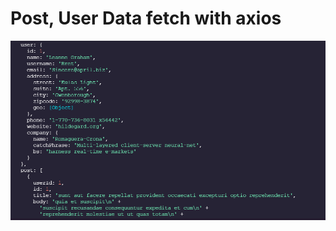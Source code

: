# Post, User Data fetch with axios 

![](https://github.com/mustafa-ylmaz/reactHw1/blob/reactHomeWork1/screenshot/Capture.PNG)
